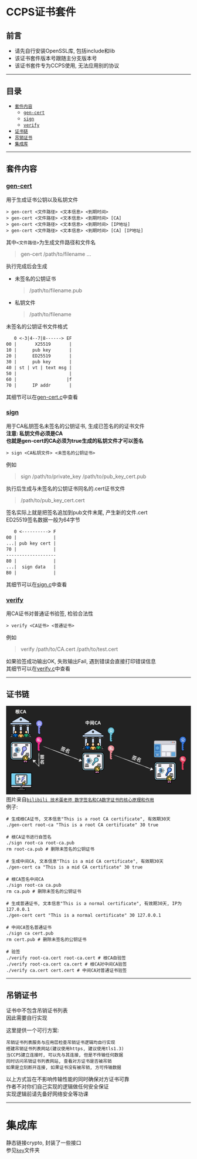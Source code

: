 # CCPS证书套件

## 前言
* 请先自行安装OpenSSL库, 包括include和lib
* 该证书套件版本号跟随主分支版本号
* 该证书套件专为CCPS使用, 无法应用别的协议

---
## 目录
* [`套件内容`](#套件内容)
  * [`gen-cert`](#gen-cert)
  * [`sign`](#sign)
  * [`verify`](#verify)
* [`证书链`](#证书链)
* [`吊销证书`](#吊销证书)
* [`集成库`](#集成库)

---
## 套件内容
### [gen-cert](gen-cert.c)
用于生成证书公钥以及私钥文件
```
> gen-cert <文件路径> <文本信息> <到期时间>
> gen-cert <文件路径> <文本信息> <到期时间> [CA]
> gen-cert <文件路径> <文本信息> <到期时间> [IP地址]
> gen-cert <文件路径> <文本信息> <到期时间> [CA] [IP地址]
```
其中`<文件路径>`为生成文件路径和文件名  
> gen-cert /path/to/filename ...

执行完成后会生成
* 未签名的公钥证书
  > /path/to/filename.pub
* 私钥文件
  > /path/to/filename

未签名的公钥证书文件格式
```
   0 <-3|4--7|8------> EF
00 |       X25519       |
10 |      pub key       |
20 |      ED25519       |
30 |      pub key       |
40 | st | vt | text msg |
50 |                    |
60 |                   |f
70 |      IP addr       |
```
其细节可以在[gen-cert.c](gen-cert.c)中查看

### [sign](sign.c)
用于CA私钥签名未签名的公钥证书, 生成已签名的的证书文件  
**注意: 私钥文件必须是CA**  
**也就是gen-cert的CA必须为true生成的私钥文件才可以签名**
```
> sign <CA私钥文件> <未签名的公钥证书>
```
例如
> sign /path/to/private_key /path/to/pub_key_cert.pub

执行后生成与未签名的公钥证书同名的.cert证书文件
> /path/to/pub_key_cert.cert

签名实际上就是把签名追加到pub文件末尾, 产生新的文件.cert  
ED25519签名数据一般为64字节
```
   0 <----------> F
00 |              |
...| pub key cert |
70 |              |
-------------------
80 |              |
...|  sign data   |
B0 |              |
```
其细节可以在[sign.c](sign.c)中查看

### [verify](verify.c)
用CA证书对普通证书验签, 检验合法性
```
> verify <CA证书> <普通证书>
```
例如
> verify /path/to/CA.cert /path/to/test.cert

如果验签成功输出OK, 失败输出Fail, 遇到错误会直接打印错误信息  
其细节可以在[verify.c](verify.c)中查看

---
## 证书链
![image](cert-chain.png)
图片来自[`bilibili 技术蛋老师 数字签名和CA数字证书的核心原理和作用`](https://www.bilibili.com/video/BV1mj421d7VE)  
例子:
```shell
# 生成根CA证书, 文本信息"This is a root CA certificate", 有效期30天
./gen-cert root-ca "This is a root CA certificate" 30 true

# 根CA证书进行自签名
./sign root-ca root-ca.pub
rm root-ca.pub # 删除未签名的公钥证书

# 生成中间CA, 文本信息"This is a mid CA certificate", 有效期30天
./gen-cert ca "This is a mid CA certificate" 30 true

# 根CA签名中间CA
./sign root-ca ca.pub
rm ca.pub # 删除未签名的公钥证书

# 生成普通证书, 文本信息"This is a normal certificate", 有效期30天, IP为127.0.0.1
./gen-cert cert "This is a normal certificate" 30 127.0.0.1

# 中间CA签名普通证书
./sign ca cert.pub
rm cert.pub # 删除未签名的公钥证书

# 验签
./verify root-ca.cert root-ca.cert # 根CA自验签
./verify root-ca.cert ca.cert # 根CA对中间CA验签
./verify ca.cert cert.cert # 中间CA对普通证书验签
```

---
## 吊销证书
证书中不包含吊销证书列表  
因此需要自行实现

这里提供一个可行方案:  
```
吊销证书列表服务与应用层检查吊销证书逻辑均自行实现
搭建吊销证书列表网站(建议使用https, 建议使用tls1.3)
当CCPS建立连接时, 可以先与其连接, 但是不传输任何数据
同时访问吊销证书列表网站, 查看对方证书是否被吊销
如果是立刻断开连接, 如果证书没有被吊销, 方可传输数据
```
以上方式旨在不影响传输性能的同时确保对方证书可靠  
作者不对你们自己实现的逻辑做任何安全保证  
实现逻辑前请先备好网络安全等功课

---
# 集成库
静态链接crypto, 封装了一些接口  
参见[`key`](key)文件夹
